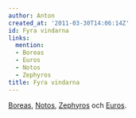 ```yaml
---
author: Anton
created_at: '2011-03-30T14:06:14Z'
id: Fyra vindarna
links:
  mention:
  - Boreas
  - Euros
  - Notos
  - Zephyros
title: Fyra vindarna
---
```


[Boreas], [Notos], [Zephyros] och [Euros].

  [Boreas]: Boreas
  [Notos]: Notos
  [Zephyros]: Zephyros
  [Euros]: Euros
